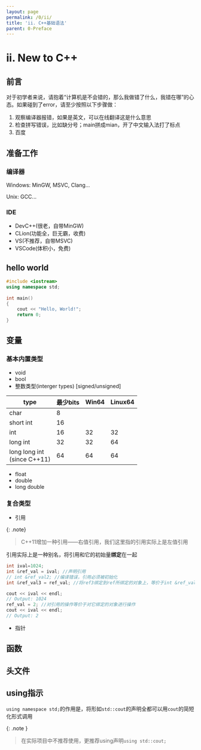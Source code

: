 ```yaml
---
layout: page
permalink: /0/ii/
title: 'ii. C++基础语法'
parent: 0-Preface
---
```


# ii. New to C++

## 前言

对于初学者来说，请抱着“计算机是不会错的，那么我做错了什么，我错在哪”的心态。如果碰到了error，请至少按照以下步骤做：
1. 观察编译器报错，如果是英文，可以在线翻译这是什么意思
2. 检查拼写错误，比如缺分号；main拼成mian，开了中文输入法打了标点
3. 百度

## 准备工作

### 编译器

Windows: MinGW, MSVC, Clang...

Unix: GCC...

### IDE

- DevC++(很老，自带MinGW)
- CLion(功能全，巨无霸，收费)
- VS(不推荐，自带MSVC)
- VSCode(体积小，免费)

## hello world
```cpp
#include <iostream>
using namespace std;
 
int main() 
{
    cout << "Hello, World!";
    return 0;
}
```

## 变量

### 基本内置类型

- void
- bool
- 整数类型(interger types)
[signed/unsigned]

| type | 最少bits |Win64|Linux64|
| -- | -- | -- | -- |
|char|8|
|short int|16|
|int|16|32|32|
|long int|32|32|64|
|long long int<br>(since C++11)|64|64|64|

- float
- double
- long double

### 复合类型

- 引用

{: .note}
> C++11增加一种引用——右值引用，我们这里指的引用实际上是左值引用
>
引用实际上是一种别名，将引用和它的初始量**绑定**在一起

```cpp
int ival=1024;
int &ref_val = ival; //声明引用
// int &ref_val2; //编译错误，引用必须被初始化
int &ref_val3 = ref_val; //将ref3绑定到ref所绑定的对象上，等价于int &ref_val3 = ival;

cout << ival << endl;
// Output: 1024
ref_val = 2; //对引用的操作等价于对它绑定的对象进行操作
cout << ival << endl;
// Output: 2
```

- 指针

## 函数

## 头文件

## using指示

`using namespace std;`的作用是，将形如`std::cout`的声明全都可以用`cout`的简短化形式调用

{: .note }
> 在实际项目中不推荐使用，更推荐using声明`using std::cout;`